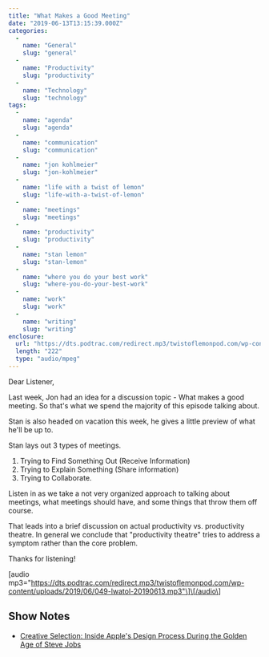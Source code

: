 ```yaml
---
title: "What Makes a Good Meeting"
date: "2019-06-13T13:15:39.000Z"
categories: 
  - 
    name: "General"
    slug: "general"
  - 
    name: "Productivity"
    slug: "productivity"
  - 
    name: "Technology"
    slug: "technology"
tags: 
  - 
    name: "agenda"
    slug: "agenda"
  - 
    name: "communication"
    slug: "communication"
  - 
    name: "jon kohlmeier"
    slug: "jon-kohlmeier"
  - 
    name: "life with a twist of lemon"
    slug: "life-with-a-twist-of-lemon"
  - 
    name: "meetings"
    slug: "meetings"
  - 
    name: "productivity"
    slug: "productivity"
  - 
    name: "stan lemon"
    slug: "stan-lemon"
  - 
    name: "where you do your best work"
    slug: "where-you-do-your-best-work"
  - 
    name: "work"
    slug: "work"
  - 
    name: "writing"
    slug: "writing"
enclosure: 
  url: "https://dts.podtrac.com/redirect.mp3/twistoflemonpod.com/wp-content/uploads/2019/06/049-lwatol-20190613.mp3"
  length: "222"
  type: "audio/mpeg"
---
```


Dear Listener,

Last week, Jon had an idea for a discussion topic - What makes a good meeting. So that's what we spend the majority of this episode talking about.

Stan is also headed on vacation this week, he gives a little preview of what he'll be up to.

Stan lays out 3 types of meetings.

1. Trying to Find Something Out (Receive Information)
2. Trying to Explain Something (Share information)
3. Trying to Collaborate.

Listen in as we take a not very organized approach to talking about meetings, what meetings should have, and some things that throw them off course.

That leads into a brief discussion on actual productivity vs. productivity theatre. In general we conclude that "productivity theatre" tries to address a symptom rather than the core problem.

Thanks for listening!

\[audio mp3="https://dts.podtrac.com/redirect.mp3/twistoflemonpod.com/wp-content/uploads/2019/06/049-lwatol-20190613.mp3"\]\[/audio\]

## Show Notes

- [Creative Selection: Inside Apple's Design Process During the Golden Age of Steve Jobs](https://amzn.to/2MzSDkl)
